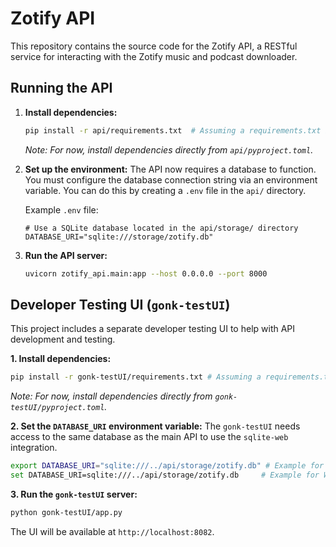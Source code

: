 # Zotify API

This repository contains the source code for the Zotify API, a RESTful service for interacting with the Zotify music and podcast downloader.

## Running the API

1.  **Install dependencies:**
    ```bash
    pip install -r api/requirements.txt  # Assuming a requirements.txt is generated from pyproject.toml
    ```
    *Note: For now, install dependencies directly from `api/pyproject.toml`.*

2.  **Set up the environment:**
    The API now requires a database to function. You must configure the database connection string via an environment variable. You can do this by creating a `.env` file in the `api/` directory.

    Example `.env` file:
    ```
    # Use a SQLite database located in the api/storage/ directory
    DATABASE_URI="sqlite:///storage/zotify.db"
    ```

3.  **Run the API server:**
    ```bash
    uvicorn zotify_api.main:app --host 0.0.0.0 --port 8000
    ```

## Developer Testing UI (`gonk-testUI`)

This project includes a separate developer testing UI to help with API development and testing.

**1. Install dependencies:**
```bash
pip install -r gonk-testUI/requirements.txt # Assuming a requirements.txt is generated
```
*Note: For now, install dependencies directly from `gonk-testUI/pyproject.toml`.*

**2. Set the `DATABASE_URI` environment variable:**
The `gonk-testUI` needs access to the same database as the main API to use the `sqlite-web` integration.
```bash
export DATABASE_URI="sqlite:///../api/storage/zotify.db" # Example for Linux/macOS
set DATABASE_URI=sqlite:///../api/storage/zotify.db     # Example for Windows
```

**3. Run the `gonk-testUI` server:**
```bash
python gonk-testUI/app.py
```
The UI will be available at `http://localhost:8082`.
